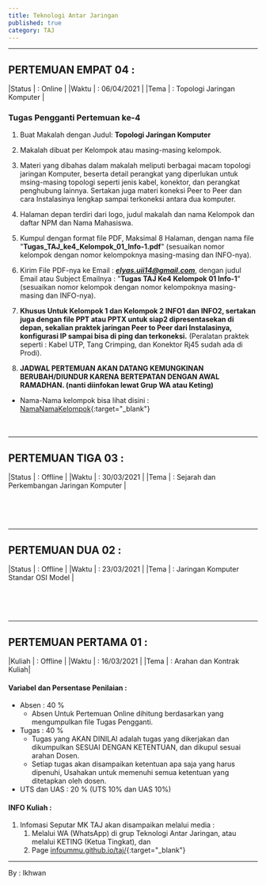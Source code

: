 ```yaml
---
title: Teknologi Antar Jaringan
published: true
category: TAJ
---
```


***



## PERTEMUAN EMPAT 04 :

|Status   | : Online                     |
|Waktu    | : 06/04/2021                 |
|Tema     | : Topologi Jaringan Komputer |


### Tugas Pengganti Pertemuan ke-4



1. Buat Makalah dengan Judul:  <b>Topologi Jaringan Komputer</b>

2. Makalah dibuat per Kelompok atau masing-masing kelompok.

2. Materi yang dibahas dalam makalah meliputi berbagai macam topologi jaringan Komputer, beserta detail perangkat yang diperlukan untuk msing-masing topologi seperti jenis kabel, konektor, dan perangkat penghubung lainnya.
Sertakan juga materi koneksi Peer to Peer dan cara Instalasinya lengkap sampai terkoneksi antara dua komputer.

3. Halaman depan terdiri dari logo, judul makalah dan nama Kelompok dan daftar NPM dan Nama Mahasiswa. 

5. Kumpul dengan format file PDF, Maksimal 8 Halaman, dengan nama file "<b>Tugas_TAJ_ke4_Kelompok_01_Info-1.pdf</b>" (sesuaikan nomor kelompok dengan nomor kelompoknya masing-masing dan INFO-nya).

6. Kirim File PDF-nya ke Email : <b><i>elyas.uii14@gmail.com</i></b>, dengan judul Email atau Subject Emailnya : "<b>Tugas TAJ Ke4 Kelompok 01 Info-1</b>" (sesuaikan nomor kelompok dengan nomor kelompoknya masing-masing dan INFO-nya).


7. <b>Khusus Untuk Kelompok 1 dan Kelompok 2 INFO1 dan INFO2, sertakan juga dengan file PPT atau PPTX untuk siap2 dipresentasekan di depan, sekalian praktek jaringan Peer to Peer dari Instalasinya, konfigurasi IP sampai bisa di ping dan terkoneksi.</b> (Peralatan praktek seperti : Kabel UTP, Tang Crimping, dan Konektor Rj45 sudah ada di Prodi).

8. <B>JADWAL PERTEMUAN AKAN DATANG KEMUNGKINAN BERUBAH/DIUNDUR KARENA BERTEPATAN DENGAN AWAL RAMADHAN. (nanti diinfokan lewat Grup WA atau Keting)</B>


* Nama-Nama kelompok bisa lihat disini : [NamaNamaKelompok](kelompok){:target="_blank"}
<br/><br/><br/>

***


## PERTEMUAN TIGA 03 :

|Status  | : Offline                    |
|Waktu   | : 30/03/2021                 |
|Tema    | : Sejarah dan Perkembangan Jaringan Komputer |


<br/><br/><br/>

***


## PERTEMUAN DUA 02 :

|Status  | : Offline                   |
|Waktu   | : 23/03/2021                |
|Tema    | : Jaringan Komputer Standar OSI Model |


<br/><br/><br/>

***


## PERTEMUAN PERTAMA 01 :

|Kuliah  | : Offline                  |
|Waktu   | : 16/03/2021               |
|Tema    | : Arahan dan Kontrak Kuliah|



#### Variabel dan Persentase Penilaian :

- Absen  : 40 %
    - Absen Untuk Pertemuan Online dihitung berdasarkan yang mengumpulkan file Tugas Pengganti.
- Tugas  : 40 %
    - Tugas yang AKAN DINILAI adalah tugas yang dikerjakan dan dikumpulkan SESUAI DENGAN KETENTUAN, dan dikupul sesuai arahan Dosen.
    - Setiap tugas akan disampaikan ketentuan apa saja yang harus dipenuhi, Usahakan untuk memenuhi semua ketentuan yang ditetapkan oleh dosen.
- UTS dan UAS : 20 % (UTS 10% dan UAS 10%)


#### INFO Kuliah :

1. Infomasi Seputar MK TAJ akan disampaikan melalui media :
    1. Melalui WA (WhatsApp) di grup Teknologi Antar Jaringan, atau melalui KETING (Ketua Tingkat), dan
    2. Page [infoummu.github.io/taj/](https://infoummu.github.io/TAJ/){:target="_blank"}




***
By : Ikhwan
